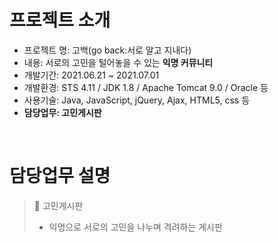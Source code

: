 # 프로젝트 소개

- 프로젝트 명: 고백(go back:서로 알고 지내다)
- 내용: 서로의 고민을 털어놓을 수 있는 **익명 커뮤니티**
- 개발기간: 2021.06.21 ~ 2021.07.01
- 개발환경: STS 4.11 / JDK 1.8 / Apache Tomcat 9.0 / Oracle 등 
- 사용기술: Java, JavaScript, jQuery, Ajax, HTML5, css 등
- **담당업무: 고민게시판**   
<br>

# 담당업무 설명
> 🙋‍ 고민게시판
  >- 익명으로 서로의 고민을 나누며 격려하는 게시판
  

